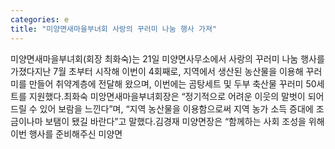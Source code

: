 ```yaml
---
categories: e
title: "미양면새마을부녀회 사랑의 꾸러미 나눔 행사 가져"
---
```

미양면새마을부녀회(회장 최화숙)는 21일 미양면사무소에서 사랑의 꾸러미 나눔 행사를 가졌다지난 7월 초부터 시작해 이번이 4회째로, 지역에서 생산된 농산물을 이용해 꾸러미를 만들어 취약계층에 전달해 왔으며, 이번에는 곰탕세트 및 두부 축산물 꾸러미 50세트를 지원했다.최화숙 미앙면새마을부녀회장은 “정기적으로 어려운 이웃의 말벗이 되어드릴 수 있어 보람을 느낀다”며, “지역 농산물을 이용함으로써 지역 농가 소득 증대에 조금이나마 보탬이 됐길 바란다”고 말했다.김경재 미양면장은 “함께하는 사회 조성을 위해 이번 행사를 준비해주신 미양면